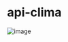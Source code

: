 # api-clima

![image](https://user-images.githubusercontent.com/97625018/172019949-7a3a4f6b-efce-4d03-82b5-b78384560211.png)
